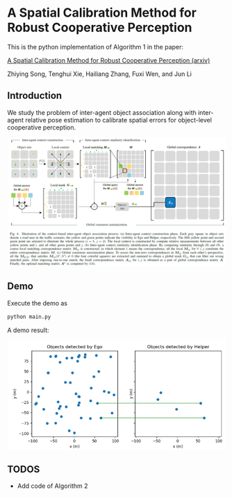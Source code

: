 # A Spatial Calibration Method for Robust Cooperative Perception
This is the python implementation of Algorithm 1 in the paper:

[A Spatial Calibration Method for Robust Cooperative Perception (arxiv)](https://arxiv.org/abs/2304.12033)

Zhiying Song, Tenghui Xie, Hailiang Zhang, Fuxi Wen, and Jun Li



## Introduction

We study the problem of inter-agent object association along with inter-agent relative pose estimation to calibrate spatial errors for object-level cooperative perception. 



![process](figure/process.png)



## Demo

Execute the demo as

```python
python main.py
```

A demo result:

![demo](figure/demo.png)



## TODOS

- Add code of Algorithm 2 
